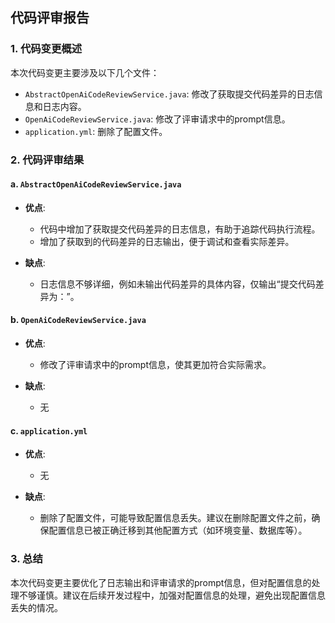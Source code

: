 ## 代码评审报告

### 1. 代码变更概述

本次代码变更主要涉及以下几个文件：

- `AbstractOpenAiCodeReviewService.java`: 修改了获取提交代码差异的日志信息和日志内容。
- `OpenAiCodeReviewService.java`: 修改了评审请求中的prompt信息。
- `application.yml`: 删除了配置文件。

### 2. 代码评审结果

#### a. `AbstractOpenAiCodeReviewService.java`

- **优点**:
  - 代码中增加了获取提交代码差异的日志信息，有助于追踪代码执行流程。
  - 增加了获取到的代码差异的日志输出，便于调试和查看实际差异。

- **缺点**:
  - 日志信息不够详细，例如未输出代码差异的具体内容，仅输出“提交代码差异为：”。

#### b. `OpenAiCodeReviewService.java`

- **优点**:
  - 修改了评审请求中的prompt信息，使其更加符合实际需求。

- **缺点**:
  - 无

#### c. `application.yml`

- **优点**:
  - 无

- **缺点**:
  - 删除了配置文件，可能导致配置信息丢失。建议在删除配置文件之前，确保配置信息已被正确迁移到其他配置方式（如环境变量、数据库等）。

### 3. 总结

本次代码变更主要优化了日志输出和评审请求的prompt信息，但对配置信息的处理不够谨慎。建议在后续开发过程中，加强对配置信息的处理，避免出现配置信息丢失的情况。